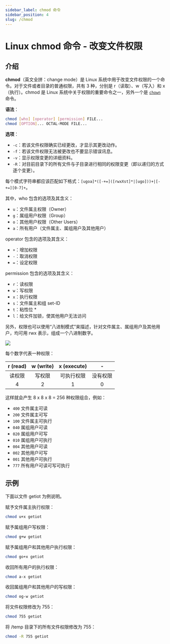```yaml
---
sidebar_label: chmod 命令
sidebar_position: 4
slug: /chmod
---
```


# Linux chmod 命令 - 改变文件权限



## 介绍

**chmod**（英文全拼：change mode）是 Linux 系统中用于改变文件权限的一个命令。对于文件或者目录的普通权限，共有 3 种，分别是 r（读取）、w（写入）和 x（执行）。chmod 是 Linux 系统中关于权限的重要命令之一，另外一个是 [`chown`](/linux-command/chown/) 命令。

**语法**：

```bash
chmod [who] [operator] [permission] FILE...
chmod [OPTION]... OCTAL-MODE FILE...
```

**选项**：

- `-c`：若该文件权限确实已经更改，才显示其更改动作。
- `-f`：若该文件权限无法被更改也不要显示错误讯息。
- `-v`：显示权限变更的详细资料。
- `-R`：对目前目录下的所有文件与子目录进行相同的权限变更（即以递归的方式逐个变更）。

每个模式字符串都应该匹配如下格式：`[ugoa]*([-+=]([rwxXst]*|[ugo]))+|[-+=][0-7]+`。

其中，who 包含的选项及其含义：

- `u`：文件属主权限（Owner）
- `g`：属组用户权限（Group）
- `o`：其他用户权限（Other Users）
- `a`：所有用户（文件属主、属组用户及其他用户）

operator 包含的选项及其含义：

- `+`：增加权限
- `-`：取消权限
- `=`：设定权限

permission 包含的选项及其含义：

- `r`：读权限
- `w`：写权限
- `x`：执行权限
- `s`：文件属主和组 set-ID
- `t`：粘性位 *
- `l`：给文件加锁，使其他用户无法访问

另外，权限也可以使用“八进制模式”来描述，针对文件属主、属组用户及其他用户，均可用 rwx 表示，组成一个八进制数字。

![](https://static.getiot.tech/chmod-permission.jpg#center-600)

每个数字代表一种权限：

| r (read) | w (write) | x (execute) |    -     |
| :------: | :-------: | :---------: | :------: |
|  读权限  |  写权限   | 可执行权限  | 没有权限 |
|    4     |     2     |      1      |    0     |

这样就会产生 8 x 8 x 8 = 256 种权限组合，例如：

- `400` 文件属主可读 
- `200` 文件属主可写 
- `100` 文件属主可执行 
- `040` 属组用户可读 
- `020` 属组用户可写 
- `010` 属组用户可执行 
- `004` 其他用户可读 
- `002` 其他用户可写 
- `001` 其他用户可执行 
- `777` 所有用户可读可写可执行



## 示例

下面以文件 getiot 为例说明。

赋予文件属主执行权限：

```bash
chmod u+x getiot
```

赋予属组用户写权限：

```bash
chmod g+w getiot
```

赋予属组用户和其他用户执行权限：

```bash
chmod go+x getiot
```

收回所有用户的执行权限：

```bash
chmod a-x getiot
```

收回属组用户和其他用户的写权限：

```bash
chmod og-w getiot
```

将文件权限修改为 755：

```bash
chmod 755 getiot
```

将 /temp 目录下的所有文件权限修改为 755：

```bash
chmod -R 755 getiot
```

